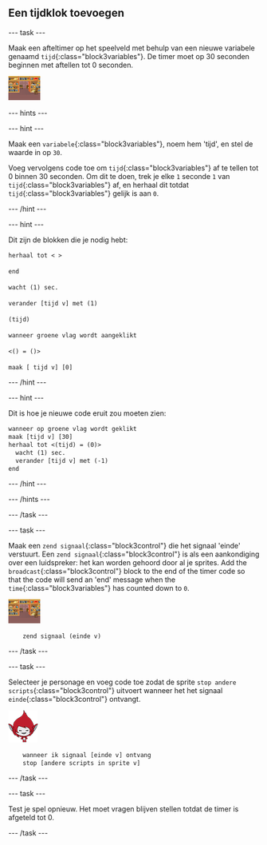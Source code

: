 ## Een tijdklok toevoegen

\--- task \---

Maak een afteltimer op het speelveld met behulp van een nieuwe variabele genaamd `tijd`{:class="block3variables"}. De timer moet op 30 seconden beginnen met aftellen tot 0 seconden.

![Speelveld sprite](images/stage-sprite.png)

\--- hints \---

\--- hint \---

Maak een `variabele`{:class="block3variables"}, noem hem 'tijd', en stel de waarde in op `30`.

Voeg vervolgens code toe om `tijd`{:class="block3variables"} af te tellen tot 0 binnen 30 seconden. Om dit te doen, trek je elke `1` seconde `1` van `tijd`{:class="block3variables"} af, en herhaal dit totdat `tijd`{:class="block3variables"} gelijk is aan `0`.

\--- /hint \---

\--- hint \---

Dit zijn de blokken die je nodig hebt:

```blocks3
herhaal tot < >

end

wacht (1) sec.

verander [tijd v] met (1)

(tijd)

wanneer groene vlag wordt aangeklikt

<() = ()>

maak [ tijd v] [0]
```

\--- /hint \---

\--- hint \---

Dit is hoe je nieuwe code eruit zou moeten zien:

```blocks3
wanneer op groene vlag wordt geklikt
maak [tijd v] [30]
herhaal tot <(tijd) = (0)> 
  wacht (1) sec.
  verander [tijd v] met (-1)
end
```

\--- /hint \---

\--- /hints \---

\--- /task \---

\--- task \---

Maak een `zend signaal`{:class="block3control"} die het signaal 'einde' verstuurt. Een `zend signaal`{:class="block3control"} is als een aankondiging over een luidspreker: het kan worden gehoord door al je sprites. Add the `broadcast`{:class="block3control"} block to the end of the timer code so that the code will send an 'end' message when the `time`{:class="block3variables"} has counted down to `0`.

![Speelveld sprite](images/stage-sprite.png)

```blocks3
    zend signaal (einde v)
```

\--- /task \---

\--- task \---

Selecteer je personage en voeg code toe zodat de sprite `stop andere scripts`{:class="block3control"} uitvoert wanneer het het signaal `einde`{:class="block3control"} ontvangt.

![Giga sprite](images/giga-sprite.png)

```blocks3
    wanneer ik signaal [einde v] ontvang
    stop [andere scripts in sprite v]
```

\--- /task \---

\--- task \---

Test je spel opnieuw. Het moet vragen blijven stellen totdat de timer is afgeteld tot 0.

\--- /task \---